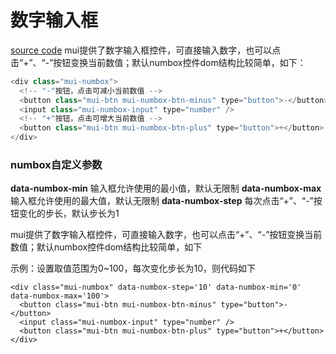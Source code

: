 # 数字输入框

[source code](https://jsfiddle.net/badfl/8ez9n79e/)
mui提供了数字输入框控件，可直接输入数字，也可以点击“+”、“-”按钮变换当前数值；默认numbox控件dom结构比较简单，如下：

```js
<div class="mui-numbox">
  <!-- "-"按钮，点击可减小当前数值 -->
  <button class="mui-btn mui-numbox-btn-minus" type="button">-</button>
  <input class="mui-numbox-input" type="number" />
  <!-- "+"按钮，点击可增大当前数值 -->
  <button class="mui-btn mui-numbox-btn-plus" type="button">+</button>
</div>
```

### **numbox自定义参数**

**data-numbox-min**
输入框允许使用的最小值，默认无限制
**data-numbox-max**
输入框允许使用的最大值，默认无限制
**data-numbox-step**
每次点击“+”、“-”按钮变化的步长，默认步长为1

mui提供了数字输入框控件，可直接输入数字，也可以点击“+”、“-”按钮变换当前数值；默认numbox控件dom结构比较简单，如下

示例：设置取值范围为0~100，每次变化步长为10，则代码如下

```
<div class="mui-numbox" data-numbox-step='10' data-numbox-min='0' data-numbox-max='100'>
  <button class="mui-btn mui-numbox-btn-minus" type="button">-</button>
  <input class="mui-numbox-input" type="number" />
  <button class="mui-btn mui-numbox-btn-plus" type="button">+</button>
</div>
```

